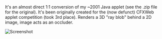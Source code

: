 It's an almost direct 1:1 conversion of my ~2001 Java applet (see the .zip file for the original).
It's been originally created for the (now defunct) CFXWeb applet competition (took 3rd place).
Renders a 3D "ray blob" behind a 2D image, image acts as an occluder.

![Screenshot](icon48.png "Screenshot")
